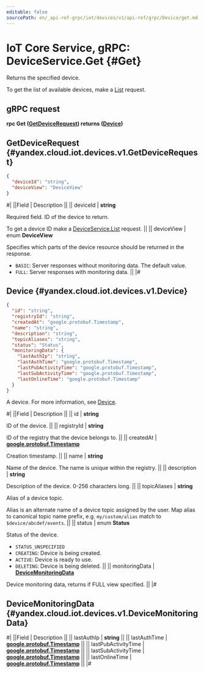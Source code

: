 ```yaml
---
editable: false
sourcePath: en/_api-ref-grpc/iot/devices/v1/api-ref/grpc/Device/get.md
---
```


# IoT Core Service, gRPC: DeviceService.Get {#Get}

Returns the specified device.

To get the list of available devices, make a [List](/docs/iot-core/api-ref/grpc/Device/list#List) request.

## gRPC request

**rpc Get ([GetDeviceRequest](#yandex.cloud.iot.devices.v1.GetDeviceRequest)) returns ([Device](#yandex.cloud.iot.devices.v1.Device))**

## GetDeviceRequest {#yandex.cloud.iot.devices.v1.GetDeviceRequest}

```json
{
  "deviceId": "string",
  "deviceView": "DeviceView"
}
```

#|
||Field | Description ||
|| deviceId | **string**

Required field. ID of the device to return.

To get a device ID make a [DeviceService.List](/docs/iot-core/api-ref/grpc/Device/list#List) request. ||
|| deviceView | enum **DeviceView**

Specifies which parts of the device resource should be returned
in the response.

- `BASIC`: Server responses without monitoring data.
The default value.
- `FULL`: Server responses with monitoring data. ||
|#

## Device {#yandex.cloud.iot.devices.v1.Device}

```json
{
  "id": "string",
  "registryId": "string",
  "createdAt": "google.protobuf.Timestamp",
  "name": "string",
  "description": "string",
  "topicAliases": "string",
  "status": "Status",
  "monitoringData": {
    "lastAuthIp": "string",
    "lastAuthTime": "google.protobuf.Timestamp",
    "lastPubActivityTime": "google.protobuf.Timestamp",
    "lastSubActivityTime": "google.protobuf.Timestamp",
    "lastOnlineTime": "google.protobuf.Timestamp"
  }
}
```

A device. For more information, see [Device](/docs/iot-core/concepts/index#device).

#|
||Field | Description ||
|| id | **string**

ID of the device. ||
|| registryId | **string**

ID of the registry that the device belongs to. ||
|| createdAt | **[google.protobuf.Timestamp](https://developers.google.com/protocol-buffers/docs/reference/google.protobuf#timestamp)**

Creation timestamp. ||
|| name | **string**

Name of the device. The name is unique within the registry. ||
|| description | **string**

Description of the device. 0-256 characters long. ||
|| topicAliases | **string**

Alias of a device topic.

Alias is an alternate name of a device topic assigned by the user. Map alias to canonical topic name prefix, e.g. `my/custom/alias` match to `$device/abcdef/events`. ||
|| status | enum **Status**

Status of the device.

- `STATUS_UNSPECIFIED`
- `CREATING`: Device is being created.
- `ACTIVE`: Device is ready to use.
- `DELETING`: Device is being deleted. ||
|| monitoringData | **[DeviceMonitoringData](#yandex.cloud.iot.devices.v1.DeviceMonitoringData)**

Device monitoring data, returns if FULL view specified. ||
|#

## DeviceMonitoringData {#yandex.cloud.iot.devices.v1.DeviceMonitoringData}

#|
||Field | Description ||
|| lastAuthIp | **string** ||
|| lastAuthTime | **[google.protobuf.Timestamp](https://developers.google.com/protocol-buffers/docs/reference/google.protobuf#timestamp)** ||
|| lastPubActivityTime | **[google.protobuf.Timestamp](https://developers.google.com/protocol-buffers/docs/reference/google.protobuf#timestamp)** ||
|| lastSubActivityTime | **[google.protobuf.Timestamp](https://developers.google.com/protocol-buffers/docs/reference/google.protobuf#timestamp)** ||
|| lastOnlineTime | **[google.protobuf.Timestamp](https://developers.google.com/protocol-buffers/docs/reference/google.protobuf#timestamp)** ||
|#